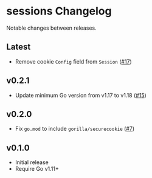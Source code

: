 # sessions Changelog

Notable changes between releases.

## Latest

* Remove cookie `Config` field from `Session` ([#17](https://github.com/dghubble/sessions/pull/17))

## v0.2.1

* Update minimum Go version from v1.17 to v1.18 ([#15](https://github.com/dghubble/sessions/pull/15))

## v0.2.0

* Fix `go.mod` to include `gorilla/securecookie` ([#7](https://github.com/dghubble/sessions/pull/7))

## v0.1.0

* Initial release
* Require Go v1.11+
